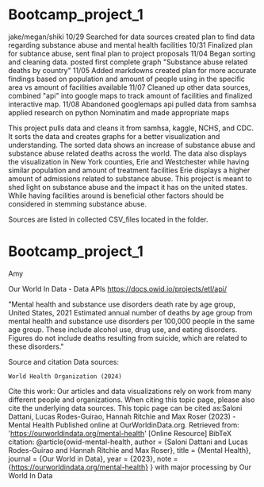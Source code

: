 # Bootcamp_project_1
jake/megan/shiki
10/29 Searched for data sources created plan to find data regarding substance abuse and mental health facilities
10/31 Finalized plan for subtance abuse, sent final plan to project proposals
11/04 Began sorting and cleaning data. posted first complete graph "Substance abuse related deaths by country"
11/05 Added markdowns created plan for more accurate findings based on population and amount of people using in the specific area vs amount of facilities available
11/07 Cleaned up other data sources, combined "api" into google maps to track amount of facilities and finalized interactive map.
11/08 Abandoned googlemaps api pulled data from samhsa applied research on python Nominatim and made appropriate maps

This project pulls data and cleans it from samhsa, kaggle, NCHS, and CDC. It sorts the data and creates graphs for a better visualization and understanding. 
The sorted data shows an increase of substance abuse and substance abuse related deaths across the world. The data also displays the visualization in New York counties, 
Erie and Westchester while having similar population and amount of treatment facilities Erie displays a higher amount of admissions related to substance abuse. 
This project is meant to shed light on substance abuse and the impact it has on the united states. While having facilities around is beneficial other factors should be considered
in stemming substance abuse. 

Sources are listed in collected CSV_files located in the folder.


# Bootcamp_project_1
Amy

Our World In Data - Data APIs
https://docs.owid.io/projects/etl/api/

"Mental health and substance use disorders death rate by age group, United States, 2021
Estimated annual number of deaths by age group from mental health and substance use disorders per 100,000 people in the same age group. These include alcohol use, drug use, and eating disorders. Figures do not include deaths resulting from suicide, which are related to these disorders."

Source and citation
Data sources: 

	World Health Organization (2024)

Cite this work:
Our articles and data visualizations rely on work from many different people and organizations. When citing this topic page, please also cite the underlying data sources. This topic page can be cited as:Saloni Dattani, Lucas Rodes-Guirao, Hannah Ritchie and Max Roser (2023) - Mental Health Published online at OurWorldinData.org. Retrieved from: 'https://ourworldindata.org/mental-health' [Online Resource]
BibTeX citation:
@article{owid-mental-health,
    author = {Saloni Dattani and Lucas Rodes-Guirao and Hannah Ritchie and Max Roser},
    title = {Mental Health},
    journal = {Our World in Data},
    year = {2023},
    note = {https://ourworldindata.org/mental-health}
} with major processing by Our World In Data
